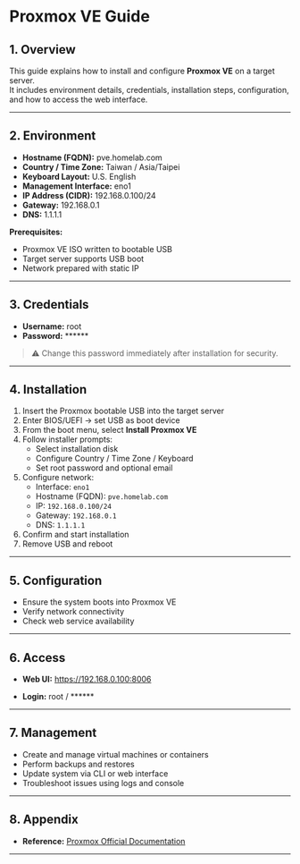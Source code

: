 # Proxmox VE Guide

## 1. Overview

This guide explains how to install and configure **Proxmox VE** on a target server.  
It includes environment details, credentials, installation steps, configuration, and how to access the web interface.  

---

## 2. Environment

- **Hostname (FQDN):** pve.homelab.com  
- **Country / Time Zone:** Taiwan / Asia/Taipei  
- **Keyboard Layout:** U.S. English  
- **Management Interface:** eno1  
- **IP Address (CIDR):** 192.168.0.100/24  
- **Gateway:** 192.168.0.1  
- **DNS:** 1.1.1.1  

**Prerequisites:**  

- Proxmox VE ISO written to bootable USB  
- Target server supports USB boot  
- Network prepared with static IP  

---

## 3. Credentials

- **Username:** root  
- **Password:** ******  

> ⚠️ Change this password immediately after installation for security.  

---

## 4. Installation

1. Insert the Proxmox bootable USB into the target server  
2. Enter BIOS/UEFI → set USB as boot device  
3. From the boot menu, select **Install Proxmox VE**  
4. Follow installer prompts:  
   - Select installation disk  
   - Configure Country / Time Zone / Keyboard  
   - Set root password and optional email  
5. Configure network:  
   - Interface: `eno1`  
   - Hostname (FQDN): `pve.homelab.com`  
   - IP: `192.168.0.100/24`  
   - Gateway: `192.168.0.1`  
   - DNS: `1.1.1.1`  
6. Confirm and start installation  
7. Remove USB and reboot  

---

## 5. Configuration

- Ensure the system boots into Proxmox VE  
- Verify network connectivity  
- Check web service availability  

---

## 6. Access

- **Web UI:** https://192.168.0.100:8006

- **Login:** root / ******  

---

## 7. Management

- Create and manage virtual machines or containers  
- Perform backups and restores  
- Update system via CLI or web interface  
- Troubleshoot issues using logs and console  

---

## 8. Appendix

- **Reference:** [Proxmox Official Documentation](https://www.proxmox.com/en/proxmox-ve)

---
